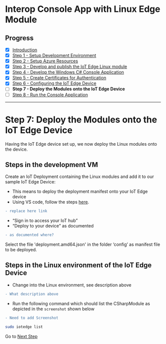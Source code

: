 # Interop Console App with Linux Edge Module
## Progress

- [x] [Introduction](../README.md)   
- [x] [Step 1 - Setup Development Environment](./Setup%20Development%20Environment.MD)   
- [x] [Step 2 - Setup Azure Resources](./Setup%20Azure%20Resources.MD)  
- [x] [Step 3 - Develop and publish the IoT Edge Linux module](./Develop%20and%20publish%20the%20IoT%20edge%20Linux%20module.MD)  
- [x] [Step 4 - Develop the Windows C# Console Application](./Develop%20the%20Windows%20C%23%20Console%20Application.MD)  
- [x] [Step 5 - Create Certificates for Authentication](./Create%20Certificates%20for%20Authentication.MD)  
- [x] [Step 6 - Configuring the IoT Edge Device](./Configuring%20the%20IoT%20Edge%20Device.MD)  
- [ ] **Step 7 - Deploy the Modules onto the IoT Edge Device**  
- [ ] [Step 8 - Run the Console Application](./Run%20the%20Console%20Application.MD)  
---

# Step 7: Deploy the Modules onto the IoT Edge Device
Having the IoT Edge device set up, we now deploy the Linux modules onto the device.

## Steps in the development VM
Create an IoT Deployment containing the Linux modules and add it to our sample IoT Edge Device:
*   This means to deploy the deployment manifest onto your IoT Edge device
*   Using VS code, follow the steps [here](https://docs.microsoft.com/azure/iot-edge/how-to-deploy-modules-vscode).

```diff 
- replace here link
```

 * “Sign in to access your IoT hub”
 * “Deploy to your device” as documented  

```diff
- as documented where?
```

Select the file 'deployment.amd64.json' in the folder ‘config’ as manifest file to be deployed.

## Steps in the Linux environment of the IoT Edge Device
*   Change into the Linux environment, see description above
```diff
- What description above
```
*   Run the following command which should list the CSharpModule as depicted in the `screenshot` shown below
```Diff
- Need to add Screenshot
```

```bash
sudo iotedge list
```

Go to [Next Step](./Run%20the%20Console%20Application.MD)  
